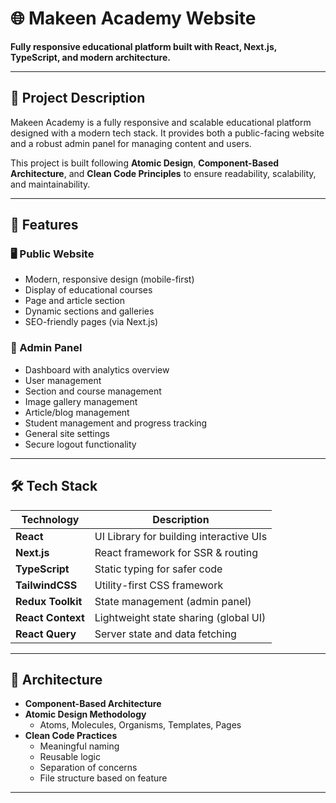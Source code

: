# 🌐 Makeen Academy Website

**Fully responsive educational platform built with React, Next.js, TypeScript, and modern architecture.**

---

## 📌 Project Description

Makeen Academy is a fully responsive and scalable educational platform designed with a modern tech stack. It provides both a public-facing website and a robust admin panel for managing content and users.

This project is built following **Atomic Design**, **Component-Based Architecture**, and **Clean Code Principles** to ensure readability, scalability, and maintainability.

---

## 🚀 Features

### 🖥️ Public Website
- Modern, responsive design (mobile-first)
- Display of educational courses
- Page and article section
- Dynamic sections and galleries
- SEO-friendly pages (via Next.js)

### 🔐 Admin Panel
- Dashboard with analytics overview
- User management
- Section and course management
- Image gallery management
- Article/blog management
- Student management and progress tracking
- General site settings
- Secure logout functionality

---

## 🛠️ Tech Stack

| Technology       | Description                              |
|------------------|------------------------------------------|
| **React**        | UI Library for building interactive UIs  |
| **Next.js**      | React framework for SSR & routing        |
| **TypeScript**   | Static typing for safer code             |
| **TailwindCSS**  | Utility-first CSS framework              |
| **Redux Toolkit**| State management (admin panel)           |
| **React Context**| Lightweight state sharing (global UI)    |
| **React Query**  | Server state and data fetching           |

---

## 🧱 Architecture

- **Component-Based Architecture**
- **Atomic Design Methodology**
    - Atoms, Molecules, Organisms, Templates, Pages
- **Clean Code Practices**
    - Meaningful naming
    - Reusable logic
    - Separation of concerns
    - File structure based on feature

---